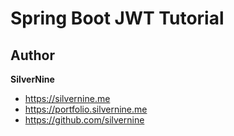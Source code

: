 # Spring Boot JWT Tutorial

## Author

**SilverNine**

* https://silvernine.me
* https://portfolio.silvernine.me
* https://github.com/silvernine

